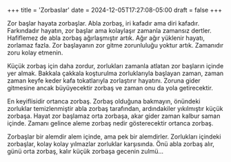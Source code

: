+++
title = 'Zorbaslar'
date = 2024-12-05T17:27:08-05:00
draft = false
+++

Zor başlar hayata zorbaşlar. Abla zorbaş, iri kafadır ama diri kafadır. Farkındadır hayatın, zor başlar ama kolaylaşır zamanla zamansız dertler. Hafiflemez de abla zorbaş ağırlaşmıştır artık. Ağır ağır yüklenir hayatı, zorlamaz fazla. Zor başlayanın zor gitme zorunluluğu yoktur artık. Zamanıdır zoru kolay etmenin.

Küçük zorbaş için daha zordur, zorlukları zamanla atlatan zor başların içinde yer almak. Bakkala çakkala koşturulma zorluklarıyla başlayan zaman, zaman zaman keyfe keder kafa tokatlarıyla zorlaştırır hayatını. Zoruna gider gitmesine ancak büyüyecektir zorbaş ve zaman onu da yola getirecektir.

En keyiflisidir ortanca zorbaş. Zorbaş olduğuna bakmayın, önündeki zorluklar temizlenmiştir abla zorbaş tarafından, ardındakiler yıkılmıştır küçük zorbaşa. Hayat zor başlamaz orta zorbaşa, akar gider zaman kalbur saman içinde. Zamanı gelince aleme zorbaş nedir gösterecektir ortanca zorbaş.

Zorbaşlar bir alemdir alem içinde, ama pek bir alemdirler. Zorlukları içindeki zorbaşlar, kolay kolay yılmazlar zorluklar karşısında. Önü abla zorbaş alır, günü orta zorbaş, kalır küçük zorbaşa gecenin zulmü...

